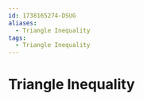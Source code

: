 ```yaml
---
id: 1738165274-DSUG
aliases:
  - Triangle Inequality
tags:
  - Triangle Inequality
---
```


# Triangle Inequality
